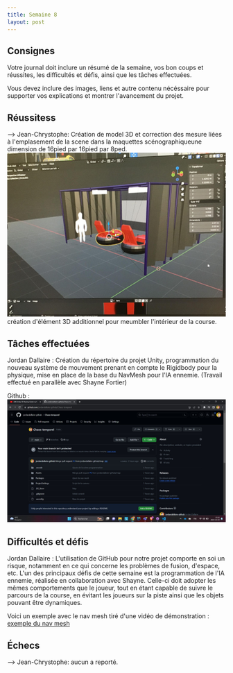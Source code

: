 ```yaml
---
title: Semaine 8
layout: post
---
```


## Consignes

Votre journal doit inclure un résumé de la semaine, vos bon coups et réussites, les difficultés et défis, ainsi que les tâches effectuées.

Vous devez inclure des images, liens et autre contenu nécéssaire pour supporter vos explications et montrer l'avancement du projet.

## Réussitess


--> Jean-Chrystophe: Création de model 3D et correction des mesure liées à l'emplasement de la scene dans la maquettes scénographiqueune dimension de 16pied par 16pied par 8ped. 
![maquettes scénographiques](../medias/scene3D.jpg)
création d'élément 3D additionnel pour meumbler l'intérieur de la course.



## Tâches effectuées

Jordan Dallaire : Création du répertoire du projet Unity, programmation du nouveau système de mouvement prenant en compte le Rigidbody pour la physique, mise en place de la base du NavMesh pour l'IA ennemie. (Travail effectué en parallèle avec Shayne Fortier)

Github : 
![Répertoire de base](../medias/github_projet.jpg)



## Difficultés et défis
Jordan Dallaire : L'utilisation de GitHub pour notre projet comporte en soi un risque, notamment en ce qui concerne les problèmes de fusion, d'espace, etc. L'un des principaux défis de cette semaine est la programmation de l'IA ennemie, réalisée en collaboration avec Shayne. Celle-ci doit adopter les mêmes comportements que le joueur, tout en étant capable de suivre le parcours de la course, en évitant les joueurs sur la piste ainsi que les objets pouvant être dynamiques.

Voici un exemple avec le nav mesh tiré d'une vidéo de démonstration  :
[exemple du nav mesh](https://www.youtube.com/watch?v=TTOHsdEmKko)


## Échecs

--> Jean-Chrystophe: aucun a reporté. 
